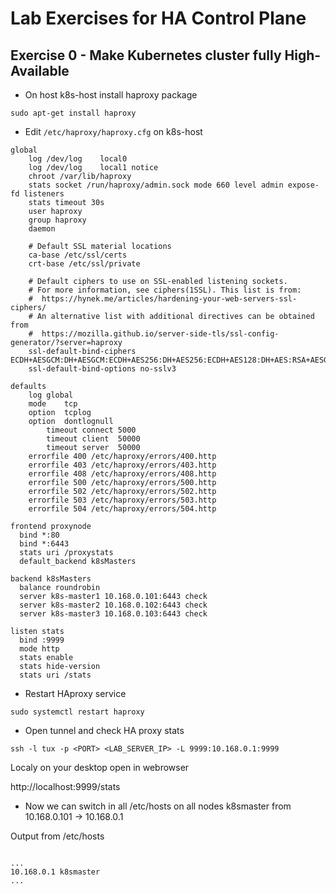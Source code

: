 # Lab Exercises for HA Control Plane


## Exercise 0 - Make Kubernetes cluster fully High-Available

* On host k8s-host install haproxy package

```shell
sudo apt-get install haproxy
```

* Edit `/etc/haproxy/haproxy.cfg` on k8s-host

```
global
	log /dev/log	local0
	log /dev/log	local1 notice
	chroot /var/lib/haproxy
	stats socket /run/haproxy/admin.sock mode 660 level admin expose-fd listeners
	stats timeout 30s
	user haproxy
	group haproxy
	daemon

	# Default SSL material locations
	ca-base /etc/ssl/certs
	crt-base /etc/ssl/private

	# Default ciphers to use on SSL-enabled listening sockets.
	# For more information, see ciphers(1SSL). This list is from:
	#  https://hynek.me/articles/hardening-your-web-servers-ssl-ciphers/
	# An alternative list with additional directives can be obtained from
	#  https://mozilla.github.io/server-side-tls/ssl-config-generator/?server=haproxy
	ssl-default-bind-ciphers ECDH+AESGCM:DH+AESGCM:ECDH+AES256:DH+AES256:ECDH+AES128:DH+AES:RSA+AESGCM:RSA+AES:!aNULL:!MD5:!DSS
	ssl-default-bind-options no-sslv3

defaults
	log	global
	mode	tcp
	option	tcplog
	option	dontlognull
        timeout connect 5000
        timeout client  50000
        timeout server  50000
	errorfile 400 /etc/haproxy/errors/400.http
	errorfile 403 /etc/haproxy/errors/403.http
	errorfile 408 /etc/haproxy/errors/408.http
	errorfile 500 /etc/haproxy/errors/500.http
	errorfile 502 /etc/haproxy/errors/502.http
	errorfile 503 /etc/haproxy/errors/503.http
	errorfile 504 /etc/haproxy/errors/504.http

frontend proxynode
  bind *:80
  bind *:6443
  stats uri /proxystats
  default_backend k8sMasters

backend k8sMasters
  balance roundrobin
  server k8s-master1 10.168.0.101:6443 check
  server k8s-master2 10.168.0.102:6443 check
  server k8s-master3 10.168.0.103:6443 check

listen stats
  bind :9999
  mode http
  stats enable
  stats hide-version
  stats uri /stats
```

* Restart HAproxy service

```shell
sudo systemctl restart haproxy
```

* Open tunnel and check HA proxy stats

```shell
ssh -l tux -p <PORT> <LAB_SERVER_IP> -L 9999:10.168.0.1:9999
```

Localy on your desktop open in webrowser

http://localhost:9999/stats

* Now we can switch in all /etc/hosts  on all nodes k8smaster from 10.168.0.101 -> 10.168.0.1

Output from /etc/hosts

```

...
10.168.0.1 k8smaster
...

```

